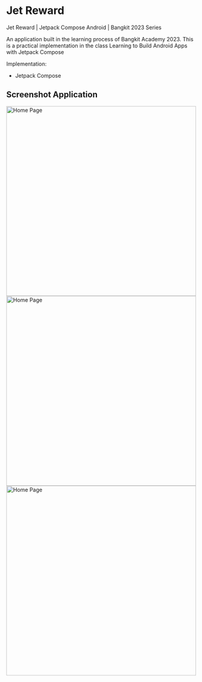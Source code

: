 # Jet Reward
Jet Reward | Jetpack Compose Android | Bangkit 2023 Series

An application built in the learning process of Bangkit Academy 2023. This is a practical implementation in the class Learning to Build Android Apps with Jetpack Compose

Implementation:
- Jetpack Compose

## Screenshot Application
<img src="https://github.com/riyandifirman/jet-reward/assets/49358131/da42e499-553d-48d6-964b-4ed3771980db" alt="Home Page" widht="500" height="500">
<img src="https://github.com/riyandifirman/jet-reward/assets/49358131/687d902e-e40a-4954-af7c-f77518cf3a1b" alt="Home Page" widht="500" height="500">
<img src="https://github.com/riyandifirman/jet-reward/assets/49358131/d8146c84-41c0-4225-8439-21ccb5009e20" alt="Home Page" widht="500" height="500">
